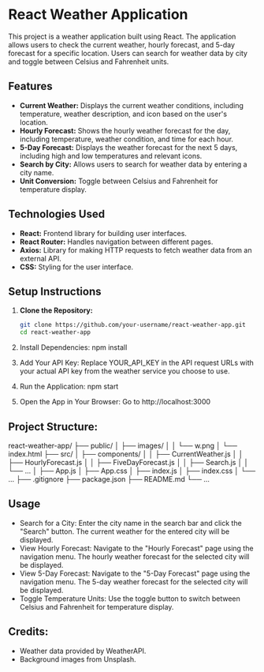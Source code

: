 # React Weather Application

This project is a weather application built using React. The application allows users to check the current weather, hourly forecast, and 5-day forecast for a specific location. Users can search for weather data by city and toggle between Celsius and Fahrenheit units.

## Features

- **Current Weather:** Displays the current weather conditions, including temperature, weather description, and icon based on the user's location.
- **Hourly Forecast:** Shows the hourly weather forecast for the day, including temperature, weather condition, and time for each hour.
- **5-Day Forecast:** Displays the weather forecast for the next 5 days, including high and low temperatures and relevant icons.
- **Search by City:** Allows users to search for weather data by entering a city name.
- **Unit Conversion:** Toggle between Celsius and Fahrenheit for temperature display.

## Technologies Used

- **React:** Frontend library for building user interfaces.
- **React Router:** Handles navigation between different pages.
- **Axios:** Library for making HTTP requests to fetch weather data from an external API.
- **CSS:** Styling for the user interface.

## Setup Instructions

1. **Clone the Repository:**
   ```sh
   git clone https://github.com/your-username/react-weather-app.git
   cd react-weather-app
2. Install Dependencies: 
   npm install

3. Add Your API Key:
   Replace YOUR_API_KEY in the API request URLs with your actual API key from the weather service you choose to use.
4. Run the Application:
   npm start
5. Open the App in Your Browser:
   Go to http://localhost:3000


## Project Structure:

   react-weather-app/
├── public/
│   ├── images/
│   │   └── w.png
│   └── index.html
├── src/
│   ├── components/
│   │   ├── CurrentWeather.js
│   │   ├── HourlyForecast.js
│   │   ├── FiveDayForecast.js
│   │   ├── Search.js
│   │   └── ...
│   ├── App.js
│   ├── App.css
│   ├── index.js
│   ├── index.css
│   └── ...
├── .gitignore
├── package.json
├── README.md
└── ...

## Usage
  - Search for a City:
      Enter the city name in the search bar and click the "Search" button.
      The current weather for the entered city will be displayed.
  - View Hourly Forecast:
      Navigate to the "Hourly Forecast" page using the navigation menu.
      The hourly weather forecast for the selected city will be displayed.
  -  View 5-Day Forecast:
      Navigate to the "5-Day Forecast" page using the navigation menu.
      The 5-day weather forecast for the selected city will be displayed.
  - Toggle Temperature Units:
      Use the toggle button to switch between Celsius and Fahrenheit for temperature display.

## Credits:
   - Weather data provided by WeatherAPI.
   - Background images from Unsplash.

